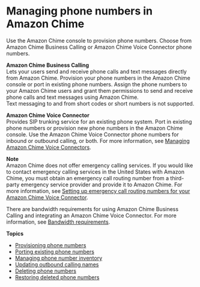 # Managing phone numbers in Amazon Chime<a name="phone-numbers"></a>

Use the Amazon Chime console to provision phone numbers\. Choose from Amazon Chime Business Calling or Amazon Chime Voice Connector phone numbers\.

**Amazon Chime Business Calling**  
Lets your users send and receive phone calls and text messages directly from Amazon Chime\. Provision your phone numbers in the Amazon Chime console or port in existing phone numbers\. Assign the phone numbers to your Amazon Chime users and grant them permissions to send and receive phone calls and text messages using Amazon Chime\.  
Text messaging to and from short codes or short numbers is not supported\.

**Amazon Chime Voice Connector**  
Provides SIP trunking service for an existing phone system\. Port in existing phone numbers or provision new phone numbers in the Amazon Chime console\. Use the Amazon Chime Voice Connector phone numbers for inbound or outbound calling, or both\. For more information, see [Managing Amazon Chime Voice Connectors](voice-connectors.md)\.

**Note**  
Amazon Chime does not offer emergency calling services\. If you would like to contact emergency calling services in the United States with Amazon Chime, you must obtain an emergency call routing number from a third\-party emergency service provider and provide it to Amazon Chime\. For more information, see [Setting up emergency call routing numbers for your Amazon Chime Voice Connector](chime-voice-connector-emergency-calling.md)\.

There are bandwidth requirements for using Amazon Chime Business Calling and integrating an Amazon Chime Voice Connector\. For more information, see [Bandwidth requirements](network-config.md#bandwidth)\.

**Topics**
+ [Provisioning phone numbers](provision-phone.md)
+ [Porting existing phone numbers](porting.md)
+ [Managing phone number inventory](phone-inventory.md)
+ [Updating outbound calling names](calling-name.md)
+ [Deleting phone numbers](delete-phone.md)
+ [Restoring deleted phone numbers](restore-phone.md)